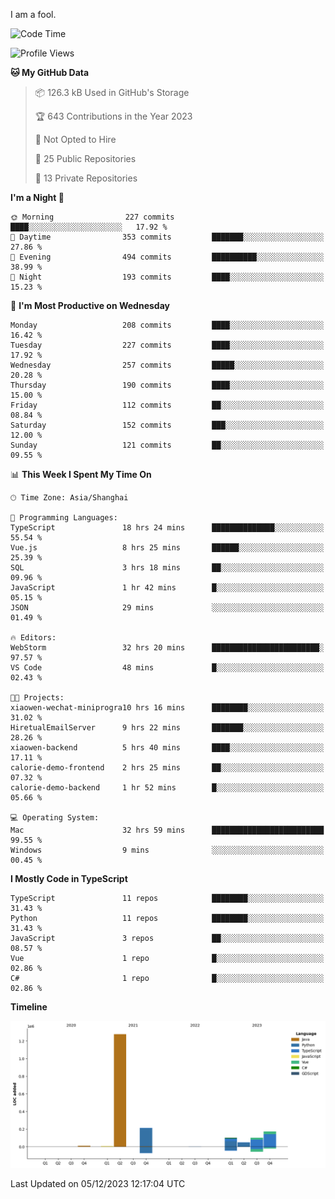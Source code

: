 I am a fool.

<!--START_SECTION:waka-->
![Code Time](http://img.shields.io/badge/Code%20Time-965%20hrs%2016%20mins-blue)

![Profile Views](http://img.shields.io/badge/Profile%20Views-0-blue)

**🐱 My GitHub Data** 

> 📦 126.3 kB Used in GitHub's Storage 
 > 
> 🏆 643 Contributions in the Year 2023
 > 
> 🚫 Not Opted to Hire
 > 
> 📜 25 Public Repositories 
 > 
> 🔑 13 Private Repositories 
 > 
**I'm a Night 🦉** 

```text
🌞 Morning                227 commits         ████░░░░░░░░░░░░░░░░░░░░░   17.92 % 
🌆 Daytime                353 commits         ███████░░░░░░░░░░░░░░░░░░   27.86 % 
🌃 Evening                494 commits         ██████████░░░░░░░░░░░░░░░   38.99 % 
🌙 Night                  193 commits         ████░░░░░░░░░░░░░░░░░░░░░   15.23 % 
```
📅 **I'm Most Productive on Wednesday** 

```text
Monday                   208 commits         ████░░░░░░░░░░░░░░░░░░░░░   16.42 % 
Tuesday                  227 commits         ████░░░░░░░░░░░░░░░░░░░░░   17.92 % 
Wednesday                257 commits         █████░░░░░░░░░░░░░░░░░░░░   20.28 % 
Thursday                 190 commits         ████░░░░░░░░░░░░░░░░░░░░░   15.00 % 
Friday                   112 commits         ██░░░░░░░░░░░░░░░░░░░░░░░   08.84 % 
Saturday                 152 commits         ███░░░░░░░░░░░░░░░░░░░░░░   12.00 % 
Sunday                   121 commits         ██░░░░░░░░░░░░░░░░░░░░░░░   09.55 % 
```


📊 **This Week I Spent My Time On** 

```text
🕑︎ Time Zone: Asia/Shanghai

💬 Programming Languages: 
TypeScript               18 hrs 24 mins      ██████████████░░░░░░░░░░░   55.54 % 
Vue.js                   8 hrs 25 mins       ██████░░░░░░░░░░░░░░░░░░░   25.39 % 
SQL                      3 hrs 18 mins       ██░░░░░░░░░░░░░░░░░░░░░░░   09.96 % 
JavaScript               1 hr 42 mins        █░░░░░░░░░░░░░░░░░░░░░░░░   05.15 % 
JSON                     29 mins             ░░░░░░░░░░░░░░░░░░░░░░░░░   01.49 % 

🔥 Editors: 
WebStorm                 32 hrs 20 mins      ████████████████████████░   97.57 % 
VS Code                  48 mins             █░░░░░░░░░░░░░░░░░░░░░░░░   02.43 % 

🐱‍💻 Projects: 
xiaowen-wechat-miniprogra10 hrs 16 mins      ████████░░░░░░░░░░░░░░░░░   31.02 % 
HiretualEmailServer      9 hrs 22 mins       ███████░░░░░░░░░░░░░░░░░░   28.26 % 
xiaowen-backend          5 hrs 40 mins       ████░░░░░░░░░░░░░░░░░░░░░   17.11 % 
calorie-demo-frontend    2 hrs 25 mins       ██░░░░░░░░░░░░░░░░░░░░░░░   07.32 % 
calorie-demo-backend     1 hr 52 mins        █░░░░░░░░░░░░░░░░░░░░░░░░   05.66 % 

💻 Operating System: 
Mac                      32 hrs 59 mins      █████████████████████████   99.55 % 
Windows                  9 mins              ░░░░░░░░░░░░░░░░░░░░░░░░░   00.45 % 
```

**I Mostly Code in TypeScript** 

```text
TypeScript               11 repos            ████████░░░░░░░░░░░░░░░░░   31.43 % 
Python                   11 repos            ████████░░░░░░░░░░░░░░░░░   31.43 % 
JavaScript               3 repos             ██░░░░░░░░░░░░░░░░░░░░░░░   08.57 % 
Vue                      1 repo              █░░░░░░░░░░░░░░░░░░░░░░░░   02.86 % 
C#                       1 repo              █░░░░░░░░░░░░░░░░░░░░░░░░   02.86 % 
```



**Timeline**

![Lines of Code chart](https://raw.githubusercontent.com/VeejaLiu/VeejaLiu/master/assets/bar_graph.png)


 Last Updated on 05/12/2023 12:17:04 UTC
<!--END_SECTION:waka-->
